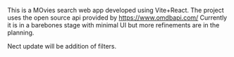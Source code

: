 This is a MOvies search web app developed using Vite+React.
The project uses the open source api provided by https://www.omdbapi.com/
Currently it is in a barebones stage with minimal UI but more refinements are in the planning.

Nect update will be addition of filters.
